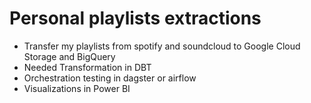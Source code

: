 # Personal playlists extractions

- Transfer my playlists from spotify and soundcloud to Google Cloud Storage and BigQuery
- Needed Transformation in DBT
- Orchestration testing in dagster or airflow
- Visualizations in Power BI
